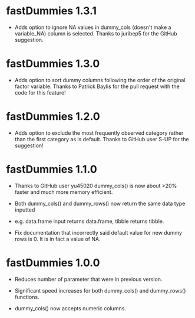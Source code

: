 # fastDummies 1.3.1

* Adds option to ignore NA values in dummy_cols (doesn't make a variable_NA) 
  column is selected. Thanks to juribep5 for the GitHub suggestion.

# fastDummies 1.3.0

* Adds option to sort dummy columns following the order of the original factor 
variable. Thanks to Patrick Baylis for the pull request with the code
for this feature!

# fastDummies 1.2.0

* Adds option to exclude the most frequently observed category rather than the first
category as is default. Thanks to GitHub user S-UP for the suggestion!

# fastDummies 1.1.0

* Thanks to GitHub user yu45020 dummy_cols() is now about >20% faster
and much more memory efficient.

* Both dummy_cols() and dummy_rows() now return the same data type inputted
+ e.g. data.frame input returns data.frame, tibble returns tibble.

* Fix documentation that incorrectly said default value for new dummy rows
is 0. It is in fact a value of NA.

# fastDummies 1.0.0

* Reduces number of parameter that were in previous version.

* Significant speed increases for both dummy_cols() and dummy_rows() functions.

* dummy_cols() now accepts numeric columns.



